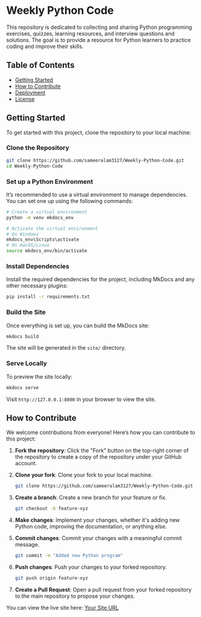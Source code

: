 # Weekly Python Code

This repository is dedicated to collecting and sharing Python programming exercises, quizzes, learning resources, and interview questions and solutions. The goal is to provide a resource for Python learners to practice coding and improve their skills.

## Table of Contents
- [Getting Started](#getting-started)
- [How to Contribute](#how-to-contribute)
- [Deployment](#deployment)
- [License](#license)

## Getting Started

To get started with this project, clone the repository to your local machine:

### Clone the Repository

```bash
git clone https://github.com/sameeralam3127/Weekly-Python-Code.git
cd Weekly-Python-Code

```

### Set up a Python Environment

It’s recommended to use a virtual environment to manage dependencies. You can set one up using the following commands:

```bash
# Create a virtual environment
python -m venv mkdocs_env

# Activate the virtual environment
# On Windows
mkdocs_env\Scripts\activate
# On macOS/Linux
source mkdocs_env/bin/activate
```

### Install Dependencies

Install the required dependencies for the project, including MkDocs and any other necessary plugins:

```bash
pip install -r requirements.txt
```

### Build the Site

Once everything is set up, you can build the MkDocs site:

```bash
mkdocs build
```

The site will be generated in the `site/` directory.

### Serve Locally

To preview the site locally:

```bash
mkdocs serve
```

Visit `http://127.0.0.1:8000` in your browser to view the site.

## How to Contribute

We welcome contributions from everyone! Here’s how you can contribute to this project:

1. **Fork the repository**: Click the "Fork" button on the top-right corner of the repository to create a copy of the repository under your GitHub account.
   
2. **Clone your fork**: Clone your fork to your local machine.

   ```bash
   git clone https://github.com/sameeralam3127/Weekly-Python-Code.git
   ```

3. **Create a branch**: Create a new branch for your feature or fix.

   ```bash
   git checkout -b feature-xyz
   ```

4. **Make  changes**: Implement your changes, whether it's adding new Python code, improving the documentation, or anything else.

5. **Commit changes**: Commit your changes with a meaningful commit message.

   ```bash
   git commit -m "Added new Python program"
   ```

6. **Push changes**: Push your changes to your forked repository.

   ```bash
   git push origin feature-xyz
   ```

7. **Create a Pull Request**: Open a pull request from your forked repository to the main repository to propose your changes.


You can view the live site here: [Your Site URL](https://sameeralam3127.github.io/Weekly-Python-Code/)








